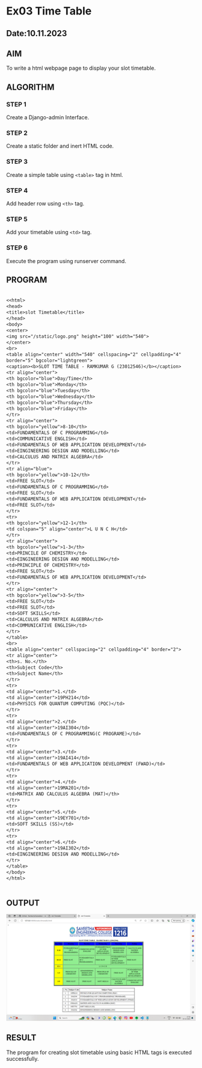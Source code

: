 # Ex03 Time Table
## Date:10.11.2023

## AIM
To write a html webpage page to display your slot timetable.

## ALGORITHM
### STEP 1
Create a Django-admin Interface.

### STEP 2
Create a static folder and inert HTML code.

### STEP 3
Create a simple table using ```<table>``` tag in html.

### STEP 4
Add header row using ```<th>``` tag.

### STEP 5
Add your timetable using ```<td>``` tag.

### STEP 6
Execute the program using runserver command.

## PROGRAM
```

<<html>
<head>
<title>slot Timetable</title>    
</head>
<body>
<center>
<img src="/static/logo.png" height="100" width="540">
</center>    
<br>
<table align="center" width="540" cellspacing="2" cellpadding="4" border="5" bgcolor="lightgreen">
<caption><b>SLOT TIME TABLE - RAMKUMAR G (23012546)</b></caption>
<tr align="center">
<th bgcolor="blue">Day/Time</th>
<th bgcolor="blue">Monday</th>
<th bgcolor="blue">Tuesday</th>
<th bgcolor="blue">Wednesday</th>
<th bgcolor="blue">Thursday</th>
<th bgcolor="blue">Friday</th>
</tr>
<tr align="center">
<th bgcolor="yellow">8-10</th>
<td>FUNDAMENTALS OF C PROGRAMMING</td>
<td>COMMUNICATIVE ENGLISH</td>
<td>FUNDAMENTALS OF WEB APPLICATION DEVELOPMENT</td>
<td>EINGINEERING DESIGN AND MODELLING</td>
<td>CALCULUS AND MATRIX ALGEBRA</td>
</tr>
<tr align="blue">
<th bgcolor="yellow">10-12</th>
<td>FREE SLOT</td>
<td>FUNDAMENTALS OF C PROGRAMMING</td>
<td>FREE SLOT</td>
<td>FUNDAMENTALS OF WEB APPLICATION DEVELOPMENT</td>
<td>FREE SLOT</td>
</tr>
<tr>
<th bgcolor="yellow">12-1</th>
<td colspan="5" align="center">L U N C H</td>
</tr>
<tr align="center">
<th bgcolor="yellow">1-3</th>
<td>PRINCILE OF CHEMISTRY</td>
<td>EINGINEERING DESIGN AND MODELLING</td>
<td>PRINCIPLE OF CHEMISTRY</td>
<td>FREE SLOT</td>
<td>FUNDAMENTALS OF WEB APPLICATION DEVELOPMENT</td>
</tr>
<tr align="center">
<th bgcolor="yellow">3-5</th>
<td>FREE SLOT</td>
<td>FREE SLOT</td>
<td>SOFT SKILLS</td>
<td>CALCULUS AND MATRIX ALGEBRA</td>
<td>COMMUNICATIVE ENGLISH</td>
</tr>
</table>
<br>
<table align="center" cellspacing="2" cellpadding="4" border="2">
<tr align="center">
<th>s. No.</th>
<th>Subject Code</th>
<th>Subject Name</th>
</tr>
<tr>
<td align="center">1.</td>
<td align="center">19PH214</td>
<td>PHYSICS FOR QUANTUM COMPUTING (PQC)</td>
</tr>
<tr>
<td align="center">2.</td>
<td align="center">19AI304</td>
<td>FUNDAMENTALS OF C PROGRAMMING(C PROGRAME)</td>
</tr>
<tr>
<td align="center">3.</td>
<td align="center">19AI414</td>
<td>FUNDAMENTALS OF WEB APPLICATION DEVELOPMENT (FWAD)</td>
</tr>
<tr>
<td align="center">4.</td>
<td align="center">19MA201</td>
<td>MATRIX AND CALCULUS ALGEBRA (MAT)</th>
</tr>
<tr>
<td align="center">5.</td>
<td align="center">19EY701</td>
<td>SOFT SKILLS (SS)</td>
</tr>
<tr>
<td align="center">6.</td>
<td align="center">19AI302</td>
<td>EINGINEERING DESIGN AND MODELLING</td>
</tr>
</table>
</body>
</html>


```

## OUTPUT

![Alt text](<Screenshot (23).png>)

## RESULT
The program for creating slot timetable using basic HTML tags is executed successfully.
